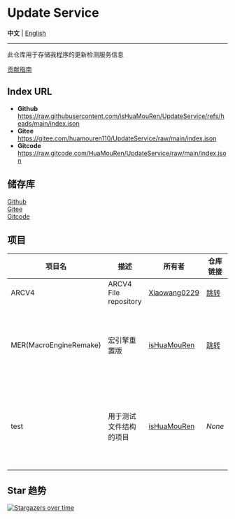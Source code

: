 # Update Service

**中文** | [English](/README.en.md)

---

此仓库用于存储我程序的更新检测服务信息

[贡献指南](/CONTRIBUTING.md)

## Index URL
- **Github** https://raw.githubusercontent.com/isHuaMouRen/UpdateService/refs/heads/main/index.json
- **Gitee** https://gitee.com/huamouren110/UpdateService/raw/main/index.json
- **Gitcode** https://raw.gitcode.com/HuaMouRen/UpdateService/raw/main/index.json

## 储存库

[Github](https://github.com/isHuaMouRen/UpdateService)  
[Gitee](https://gitee.com/huamouren110/UpdateService)  
[Gitcode](https://gitcode.com/HuaMouRen/UpdateService)  

## 项目

|项目名|描述|所有者|仓库链接|备注|
|-|-|-|-|-|
|ARCV4|ARCV4 File repository|[Xiaowang0229](https://github.com/Xiaowang0229)|[跳转](https://github.com/Xiaowang0229/ARCV4)||
|MER(MacroEngineRemake)|宏引擎重置版|[isHuaMouRen](https://github.com/isHuaMouRen)|[跳转](https://github.com/isHuaMouRen/MacroEngineRemake)|此仓库现已存档，不作任何更新|
|test|用于测试文件结构的项目|[isHuaMouRen](https://github.com/isHuaMouRen)|*None*|这其实只是一个用于测试的虚拟仓库|

## Star 趋势
[![Stargazers over time](https://starchart.cc/isHuaMouRen/UpdateService.svg?variant=light)](https://starchart.cc/isHuaMouRen/UpdateService)
